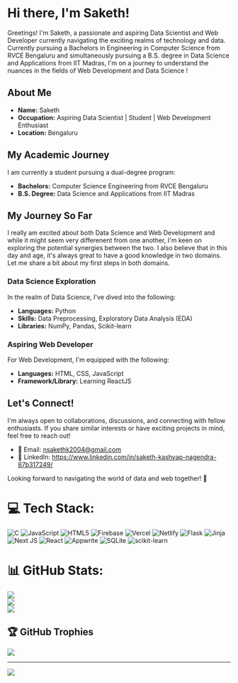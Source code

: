 # Hi there, I'm Saketh!

Greetings! I'm Saketh, a passionate and aspiring Data Scientist and Web Developer currently navigating the exciting realms of technology and data. Currently pursuing a Bachelors in Engineering in Computer Science from RVCE Bengaluru and simultaneously pursuing a B.S. degree in Data Science and Applications from IIT Madras, I'm on a journey to understand the nuances in the fields of Web Development and Data Science !

## About Me

- **Name:** Saketh
- **Occupation:** Aspiring Data Scientist | Student | Web Development Enthusiast
- **Location:** Bengaluru

## My Academic Journey

I am currently a student pursuing a dual-degree program:

- **Bachelors:** Computer Science Engineering from RVCE Bengaluru
- **B.S. Degree:** Data Science and Applications from IIT Madras

## My Journey So Far

I really am excited about both Data Science and Web Development and while it might seem very differenent from one another, I'm keen on exploring the potential synergies between the two. I also believe that in this day and age, it's always great to have a good knowledge in two domains. Let me share a bit about my first steps in both domains.

### Data Science Exploration

In the realm of Data Science, I've dived into the following:

- **Languages:** Python
- **Skills:** Data Preprocessing, Exploratory Data Analysis (EDA)
- **Libraries:** NumPy, Pandas, Scikit-learn


### Aspiring Web Developer

For Web Development, I'm equipped with the following:

- **Languages:** HTML, CSS, JavaScript
- **Framework/Library:** Learning ReactJS


## Let's Connect!

I'm always open to collaborations, discussions, and connecting with fellow enthusiasts. If you share similar interests or have exciting projects in mind, feel free to reach out!

- 📧 Email: nsakethk2004@gmail.com
- 💼 LinkedIn: https://www.linkedin.com/in/saketh-kashyap-nagendra-87b317249/

Looking forward to navigating the world of data and web together! 🚀



# 💻 Tech Stack:
![C](https://img.shields.io/badge/c-%2300599C.svg?style=flat&logo=c&logoColor=white) ![JavaScript](https://img.shields.io/badge/javascript-%23323330.svg?style=flat&logo=javascript&logoColor=%23F7DF1E) ![HTML5](https://img.shields.io/badge/html5-%23E34F26.svg?style=flat&logo=html5&logoColor=white) ![Firebase](https://img.shields.io/badge/firebase-%23039BE5.svg?style=flat&logo=firebase) ![Vercel](https://img.shields.io/badge/vercel-%23000000.svg?style=flat&logo=vercel&logoColor=white) ![Netlify](https://img.shields.io/badge/netlify-%23000000.svg?style=flat&logo=netlify&logoColor=#00C7B7) ![Flask](https://img.shields.io/badge/flask-%23000.svg?style=flat&logo=flask&logoColor=white) ![Jinja](https://img.shields.io/badge/jinja-white.svg?style=flat&logo=jinja&logoColor=black) ![Next JS](https://img.shields.io/badge/Next-black?style=flat&logo=next.js&logoColor=white) ![React](https://img.shields.io/badge/react-%2320232a.svg?style=flat&logo=react&logoColor=%2361DAFB) ![Appwrite](https://img.shields.io/badge/Appwrite-%23FD366E.svg?style=flat&logo=appwrite&logoColor=white) ![SQLite](https://img.shields.io/badge/sqlite-%2307405e.svg?style=flat&logo=sqlite&logoColor=white) ![scikit-learn](https://img.shields.io/badge/scikit--learn-%23F7931E.svg?style=flat&logo=scikit-learn&logoColor=white)
# 📊 GitHub Stats:
![](https://github-readme-stats.vercel.app/api?username=nsk6704&theme=dark&hide_border=false&include_all_commits=true&count_private=true)<br/>
![](https://github-readme-streak-stats.herokuapp.com/?user=nsk6704&theme=dark&hide_border=false)<br/>
![](https://github-readme-stats.vercel.app/api/top-langs/?username=nsk6704&theme=dark&hide_border=false&include_all_commits=true&count_private=true&layout=compact)

## 🏆 GitHub Trophies
![](https://github-profile-trophy.vercel.app/?username=nsk6704&theme=dark&no-frame=false&no-bg=false&margin-w=4)

---
[![](https://visitcount.itsvg.in/api?id=nsk6704&icon=0&color=0)](https://visitcount.itsvg.in)

<!-- Proudly created with GPRM ( https://gprm.itsvg.in ) -->
